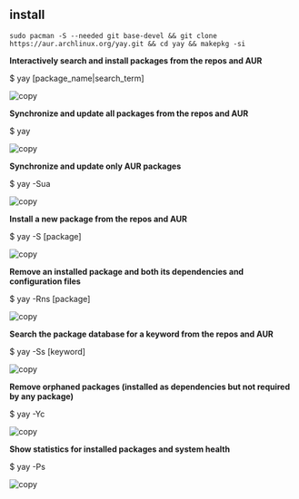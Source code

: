 ## install

```
sudo pacman -S --needed git base-devel && git clone https://aur.archlinux.org/yay.git && cd yay && makepkg -si
```

**Interactively search and install packages from the repos and AUR**

$ yay \[package_name|search_term\]

![copy](/images/icon-copy.svg)

**Synchronize and update all packages from the repos and AUR**

$ yay

![copy](/images/icon-copy.svg)

**Synchronize and update only AUR packages**

$ yay -Sua

![copy](/images/icon-copy.svg)

**Install a new package from the repos and AUR**

$ yay -S \[package\]

![copy](/images/icon-copy.svg)

**Remove an installed package and both its dependencies and configuration files**

$ yay -Rns \[package\]

![copy](/images/icon-copy.svg)

**Search the package database for a keyword from the repos and AUR**

$ yay -Ss \[keyword\]

![copy](/images/icon-copy.svg)

**Remove orphaned packages (installed as dependencies but not required by any package)**

$ yay -Yc

![copy](/images/icon-copy.svg)

**Show statistics for installed packages and system health**

$ yay -Ps

![copy](/images/icon-copy.svg)
